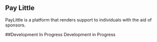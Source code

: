 

## Pay Little

PayLittle is a platform that renders support to individuals with the aid of sponsors. 

##Development In Progress
Development in Progress
